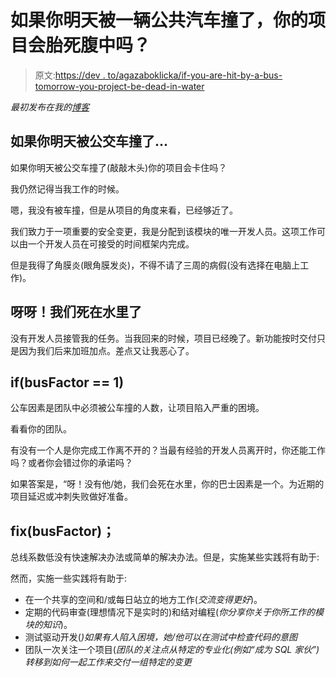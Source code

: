 # 如果你明天被一辆公共汽车撞了，你的项目会胎死腹中吗？

> 原文:[https://dev . to/agazaboklicka/if-you-are-hit-by-a-bus-tomorrow-you-project-be-dead-in-water](https://dev.to/agazaboklicka/if-you-were-hit-by-a-bus-tomorrow-would-your-project-be-dead-in-the-water)

*最初发布在我的[博客](https://jumpstart.blog/2017/08/01/if-you-were-hit-by-bus-tommorow-would-the-project-be-dead-in-the-water/)*

## 如果你明天被公交车撞了...

如果你明天被公交车撞了(敲敲木头)你的项目会卡住吗？

我仍然记得当我工作的时候。

嗯，我没有被车撞，但是从项目的角度来看，已经够近了。

我们致力于一项重要的安全变更，我是分配到该模块的唯一开发人员。这项工作可以由一个开发人员在可接受的时间框架内完成。

但是我得了角膜炎(眼角膜发炎)，不得不请了三周的病假(没有选择在电脑上工作)。

## 呀呀！我们死在水里了

没有开发人员接管我的任务。当我回来的时候，项目已经晚了。新功能按时交付只是因为我们后来加班加点。差点又让我恶心了。

## if(busFactor == 1)

公车因素是团队中必须被公车撞的人数，让项目陷入严重的困境。

看看你的团队。

有没有一个人是你完成工作离不开的？当最有经验的开发人员离开时，你还能工作吗？或者你会错过你的承诺吗？

如果答案是，“呀！没有他/她，我们会死在水里，你的巴士因素是一个。为近期的项目延迟或冲刺失败做好准备。

## fix(busFactor)；

总线系数低没有快速解决办法或简单的解决办法。但是，实施某些实践将有助于:

然而，实施一些实践将有助于:

*   在一个共享的空间和/或每日站立的地方工作(*交流变得更好*)。
*   定期的代码审查(理想情况下是实时的)和结对编程(*你分享你关于你所工作的模块的知识*)。
*   测试驱动开发(*)如果有人陷入困境，她/他可以在测试中检查代码的意图*
*   团队一次关注一个项目(*团队的关注点从特定的专业化(例如“成为 SQL 家伙”)转移到如何一起工作来交付一组特定的变更*